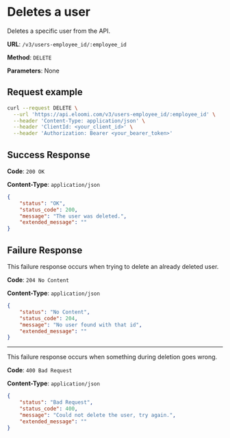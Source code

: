 # Deletes a user
Deletes a specific user from the API.

**URL**: `/v3/users-employee_id/:employee_id`

**Method**: `DELETE`

**Parameters**: None

## Request example
```bash
curl --request DELETE \
  --url 'https://api.eloomi.com/v3/users-employee_id/:employee_id' \
  --header 'Content-Type: application/json' \
  --header 'ClientId: <your_client_id>' \
  --header 'Authorization: Bearer <your_bearer_token>'
```

## Success Response
**Code**: `200 OK`

**Content-Type**: `application/json`

```json
{
    "status": "OK",
    "status_code": 200,
    "message": "The user was deleted.",
    "extended_message": ""
}
```

## Failure Response
This failure response occurs when trying to delete an already deleted user.

**Code**: `204 No Content`

**Content-Type**: `application/json`
```json
{
    "status": "No Content",
    "status_code": 204,
    "message": "No user found with that id",
    "extended_message": ""
}
```

---

This failure response occurs when something during deletion goes wrong.

**Code**: `400 Bad Request`

**Content-Type**: `application/json`
```json
{
    "status": "Bad Request",
    "status_code": 400,
    "message": "Could not delete the user, try again.",
    "extended_message": ""
}
```
